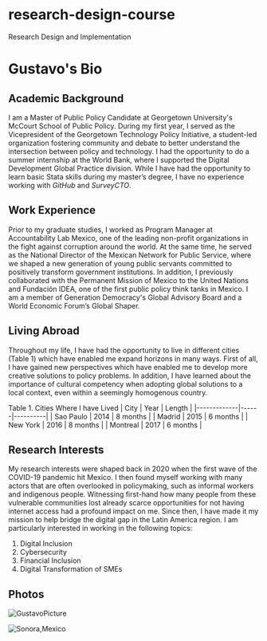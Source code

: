 # research-design-course
Research Design and Implementation

Gustavo's Bio
=============

Academic Background
-------------
I am a Master of Public Policy Candidate at Georgetown University's McCourt School of Public Policy. During my first year, I served as the Vicepresident of the Georgetown Technology Policy Initiative, a student-led organization fostering community and debate to better understand the intersection between policy and technology. I had the opportunity to do a summer internship at the World Bank, where I supported the Digital Development Global Practice division. While I have had the opportunity to learn basic Stata skills during my master’s degree, I have no experience working with *GitHub* and *SurveyCTO*.

Work Experience
-------------
Prior to my graduate studies, I worked as Program Manager at Accountability Lab Mexico, one of the leading non-profit organizations in the fight against corruption around the world. At the same time, he served as the National Director of the Mexican Network for Public Service, where we shaped a new generation of young public servants committed to positively transform government institutions. In addition, I previously collaborated with the Permanent Mission of Mexico to the United Nations and Fundación IDEA, one of the first public policy think tanks in Mexico. I am a member of Generation Democracy's Global Advisory Board and a World Economic Forum’s Global Shaper. 

Living Abroad
-------------
Throughout my life, I have had the opportunity to live in different cities (Table 1) which have enabled me expand horizons in many ways. First of all, I have gained new perspectives which have enabled me to develop more creative solutions to policy problems. In addition, I have learned about the importance of cultural competency when adopting global solutions to a local context, even within a seemingly homogenous country. 

Table 1. Cities Where I have Lived
| City        | Year |  Length  |
|-------------|------|----------|
| Sao Paulo   | 2014 | 8 months |
| Madrid      | 2015 | 6 months |
| New York    | 2016 | 8 months |
| Montreal    | 2017 | 6 months |

Research Interests
-------------
My research interests were shaped back in 2020 when the first wave of the COVID-19 pandemic hit Mexico. I then found myself working with many actors that are often overlooked in policymaking, such as informal workers and indigenous people. Witnessing first-hand how many people from these vulnerable communities lost already scarce opportunities for not having internet access had a profound impact on me. Since then, I have made it my mission to help bridge the digital gap in the Latin America region. I am particularly interested in working in the following topics:

1. Digital Inclusion 
2. Cybersecurity
3. Financial Inclusion
4. Digital Transformation of SMEs

Photos
-------------
![GustavoPicture]("img/gustavomurillo.png")

![Sonora,Mexico]("img/sancarlos.png")

